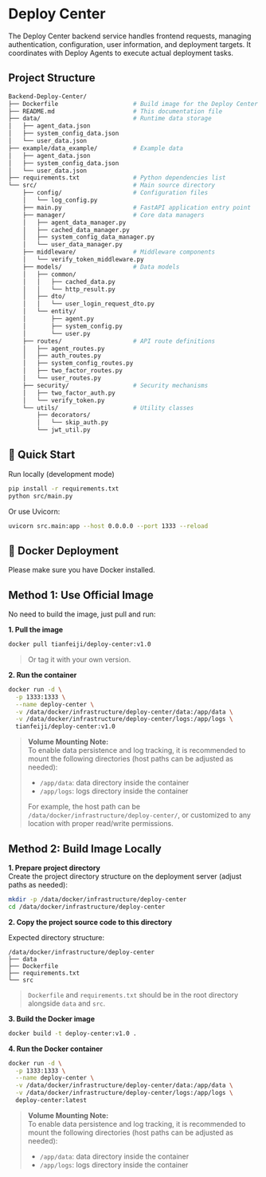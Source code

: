 # Deploy Center

The Deploy Center backend service handles frontend requests, managing authentication, configuration, user information, and deployment targets. It coordinates with Deploy Agents to execute actual deployment tasks.

## Project Structure

```bash
Backend-Deploy-Center/
├── Dockerfile                     # Build image for the Deploy Center backend
├── README.md                      # This documentation file
├── data/                          # Runtime data storage
│   ├── agent_data.json
│   ├── system_config_data.json
│   └── user_data.json
├── example/data_example/          # Example data
│   ├── agent_data.json
│   ├── system_config_data.json
│   └── user_data.json
├── requirements.txt               # Python dependencies list
└── src/                           # Main source directory
    ├── config/                    # Configuration files
    │   └── log_config.py
    ├── main.py                    # FastAPI application entry point
    ├── manager/                   # Core data managers
    │   ├── agent_data_manager.py
    │   ├── cached_data_manager.py
    │   ├── system_config_data_manager.py
    │   └── user_data_manager.py
    ├── middleware/                # Middleware components
    │   └── verify_token_middleware.py
    ├── models/                    # Data models
    │   ├── common/
    │   │   ├── cached_data.py
    │   │   └── http_result.py
    │   ├── dto/
    │   │   └── user_login_request_dto.py
    │   └── entity/
    │       ├── agent.py
    │       ├── system_config.py
    │       └── user.py
    ├── routes/                    # API route definitions
    │   ├── agent_routes.py
    │   ├── auth_routes.py
    │   ├── system_config_routes.py
    │   ├── two_factor_routes.py
    │   └── user_routes.py
    ├── security/                  # Security mechanisms
    │   ├── two_factor_auth.py
    │   └── verify_token.py
    └── utils/                     # Utility classes
        ├── decorators/
        │   └── skip_auth.py
        └── jwt_util.py
```

## 🚀 Quick Start

Run locally (development mode)
```bash
pip install -r requirements.txt
python src/main.py
```

Or use Uvicorn:

```bash
uvicorn src.main:app --host 0.0.0.0 --port 1333 --reload
```

## 🐳 Docker Deployment

Please make sure you have Docker installed.

## Method 1: Use Official Image

No need to build the image, just pull and run:

**1. Pull the image**
```bash
docker pull tianfeiji/deploy-center:v1.0
```

> Or tag it with your own version.

**2. Run the container**
```bash
docker run -d \
  -p 1333:1333 \
  --name deploy-center \
  -v /data/docker/infrastructure/deploy-center/data:/app/data \
  -v /data/docker/infrastructure/deploy-center/logs:/app/logs \
  tianfeiji/deploy-center:v1.0
```

> **Volume Mounting Note:**  
> To enable data persistence and log tracking, it is recommended to mount the following directories (host paths can be adjusted as needed):  
> - `/app/data`: data directory inside the container  
> - `/app/logs`: logs directory inside the container  
>
> For example, the host path can be `/data/docker/infrastructure/deploy-center/`, or customized to any location with proper read/write permissions.

## Method 2: Build Image Locally

**1. Prepare project directory**  
Create the project directory structure on the deployment server (adjust paths as needed):

```bash
mkdir -p /data/docker/infrastructure/deploy-center
cd /data/docker/infrastructure/deploy-center
```

**2. Copy the project source code to this directory**

Expected directory structure:

```
/data/docker/infrastructure/deploy-center
├── data
├── Dockerfile
├── requirements.txt
└── src
```

> `Dockerfile` and `requirements.txt` should be in the root directory alongside `data` and `src`.

**3. Build the Docker image**

```bash
docker build -t deploy-center:v1.0 .
```

**4. Run the Docker container**

```bash
docker run -d \
  -p 1333:1333 \
  --name deploy-center \
  -v /data/docker/infrastructure/deploy-center/data:/app/data \
  -v /data/docker/infrastructure/deploy-center/logs:/app/logs \
  deploy-center:latest
```

> **Volume Mounting Note:**  
> To enable data persistence and log tracking, it is recommended to mount the following directories (host paths can be adjusted as needed):  
> - `/app/data`: data directory inside the container  
> - `/app/logs`: logs directory inside the container  
